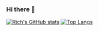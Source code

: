 ### Hi there 👋

[![Rich's GitHub stats](https://github-readme-stats.vercel.app/api?username=rfiorella)](https://github.com/rfiorella/github-readme-stats)
[![Top Langs](https://github-readme-stats.vercel.app/api/top-langs/?username=rfiorella&layout=pie)](https://github.com/rfiorella/github-readme-stats)

<!--
**rfiorella/rfiorella** is a ✨ _special_ ✨ repository because its `README.md` (this file) appears on your GitHub profile.

Here are some ideas to get you started:

- 🔭 I’m currently working on ...
- 🌱 I’m currently learning ...
- 👯 I’m looking to collaborate on ...
- 🤔 I’m looking for help with ...
- 💬 Ask me about ...
- 📫 How to reach me: ...
- 😄 Pronouns: ...
- ⚡ Fun fact: ...
-->
